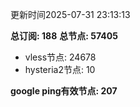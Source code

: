 更新时间2025-07-31 23:13:13

**总订阅: 188**
**总节点: 57405**
- vless节点: 24678
- hysteria2节点: 10

**google ping有效节点: 207**
